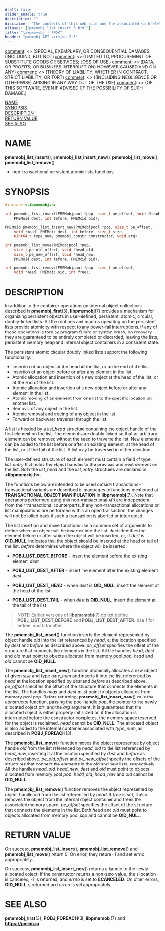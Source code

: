 ```yaml
---
draft: false
slider_enable: true
description: ""
disclaimer: "The contents of this web site and the associated <a href=\"https://github.com/pmem\">GitHub repositories</a> are BSD-licensed open source."
aliases: ["pmemobj_list_insert.3.html"]
title: "libpmemobj | PMDK"
header: "pmemobj API version 2.3"
---
```


[comment]: <> (Copyright 2017-2018, Intel Corporation)

[comment]: <> (Redistribution and use in source and binary forms, with or without)
[comment]: <> (modification, are permitted provided that the following conditions)
[comment]: <> (are met:)
[comment]: <> (    * Redistributions of source code must retain the above copyright)
[comment]: <> (      notice, this list of conditions and the following disclaimer.)
[comment]: <> (    * Redistributions in binary form must reproduce the above copyright)
[comment]: <> (      notice, this list of conditions and the following disclaimer in)
[comment]: <> (      the documentation and/or other materials provided with the)
[comment]: <> (      distribution.)
[comment]: <> (    * Neither the name of the copyright holder nor the names of its)
[comment]: <> (      contributors may be used to endorse or promote products derived)
[comment]: <> (      from this software without specific prior written permission.)

[comment]: <> (THIS SOFTWARE IS PROVIDED BY THE COPYRIGHT HOLDERS AND CONTRIBUTORS)
[comment]: <> ("AS IS" AND ANY EXPRESS OR IMPLIED WARRANTIES, INCLUDING, BUT NOT)
[comment]: <> (LIMITED TO, THE IMPLIED WARRANTIES OF MERCHANTABILITY AND FITNESS FOR)
[comment]: <> (A PARTICULAR PURPOSE ARE DISCLAIMED. IN NO EVENT SHALL THE COPYRIGHT)
[comment]: <> (OWNER OR CONTRIBUTORS BE LIABLE FOR ANY DIRECT, INDIRECT, INCIDENTAL,)
[comment]: <> (SPECIAL, EXEMPLARY, OR CONSEQUENTIAL DAMAGES (INCLUDING, BUT NOT)
[comment]: <> (LIMITED TO, PROCUREMENT OF SUBSTITUTE GOODS OR SERVICES; LOSS OF USE,)
[comment]: <> (DATA, OR PROFITS; OR BUSINESS INTERRUPTION) HOWEVER CAUSED AND ON ANY)
[comment]: <> (THEORY OF LIABILITY, WHETHER IN CONTRACT, STRICT LIABILITY, OR TORT)
[comment]: <> ((INCLUDING NEGLIGENCE OR OTHERWISE) ARISING IN ANY WAY OUT OF THE USE)
[comment]: <> (OF THIS SOFTWARE, EVEN IF ADVISED OF THE POSSIBILITY OF SUCH DAMAGE.)

[comment]: <> (pmemobj_list_insert.3 -- man page for non-transactional persistent atomic lists)

[NAME](#name)<br />
[SYNOPSIS](#synopsis)<br />
[DESCRIPTION](#description)<br />
[RETURN VALUE](#return-value)<br />
[SEE ALSO](#see-also)<br />

# NAME #

**pmemobj_list_insert**(), **pmemobj_list_insert_new**(),
**pmemobj_list_move**(), **pmemobj_list_remove**()
- non-transactional persistent atomic lists functions

# SYNOPSIS #

```c
#include <libpmemobj.h>

int pmemobj_list_insert(PMEMobjpool *pop, size_t pe_offset, void *head,
	PMEMoid dest, int before, PMEMoid oid);

PMEMoid pmemobj_list_insert_new(PMEMobjpool *pop, size_t pe_offset,
	void *head, PMEMoid dest, int before, size_t size,
	uint64_t type_num, pmemobj_constr constructor, void arg);

int pmemobj_list_move(PMEMobjpool *pop,
	size_t pe_old_offset, void *head_old,
	size_t pe_new_offset, void *head_new,
	PMEMoid dest, int before, PMEMoid oid);

int pmemobj_list_remove(PMEMobjpool *pop, size_t pe_offset,
	void *head, PMEMoid oid, int free);
```

# DESCRIPTION #

In addition to the container operations on internal object collections
described in **pmemobj_first**(3), **libpmemobj**(7) provides
a mechanism for organizing persistent objects in user-defined, persistent,
atomic, circular, doubly-linked lists. All the routines and macros operating
on the persistent lists provide atomicity with respect to any power-fail
interruptions. If any of those operations is torn by program failure or system
crash, on recovery they are guaranteed to be entirely completed or discarded,
leaving the lists, persistent memory heap and internal object containers in a
consistent state.

The persistent atomic circular doubly linked lists support the following functionality:

+ Insertion of an object at the head of the list, or at the end of the list.
+ Insertion of an object before or after any element in the list.
+ Atomic allocation and insertion of a new object at the head of the list, or at the end of the list.
+ Atomic allocation and insertion of a new object before or after any element in the list.
+ Atomic moving of an element from one list to the specific location on another list.
+ Removal of any object in the list.
+ Atomic removal and freeing of any object in the list.
+ Forward or backward traversal through the list.

A list is headed by a *list_head* structure containing the object handle of the
first element on the list. The elements are doubly linked so that an arbitrary
element can be removed without the need to traverse the list. New elements can
be added to the list before or after an existing element, at the head of the
list, or at the tail of the list. A list may be traversed in either direction.

The user-defined structure of each element must contain a field of type
*list_entry* that holds the object handles to the previous and next element
on the list. Both the *list_head* and the *list_entry* structures are
declared in **\<libpmemobj.h\>**.

The functions below are intended to be used outside transactions - transactional
variants are described in manpages to functions mentioned at **TRANSACTIONAL OBJECT
MANIPULATION** in **libpmemobj**(7). Note that operations performed using this
non-transactional API are independent from their transactional counterparts.
If any non-transactional allocations or list manipulations are performed within
an open transaction, the changes will not be rolled back if such a transaction
is aborted or interrupted.

The list insertion and move functions use a common set of arguments to define
where an object will be inserted into the list. *dest* identifies the element
before or after which the object will be inserted, or, if *dest* is
**OID_NULL**, indicates that the object should be inserted at the head or
tail of the list. *before* determines where the object will be inserted:

+ **POBJ_LIST_DEST_BEFORE** - insert the element before the existing
element *dest*

+ **POBJ_LIST_DEST_AFTER** - insert the element after the existing element
*dest*

+ **POBJ_LIST_DEST_HEAD** - when *dest* is **OID_NULL**, insert the element
at the head of the list

+ **POBJ_LIST_DEST_TAIL** - when *dest* is **OID_NULL**, insert the element
at the tail of the list

>NOTE: Earlier versions of **libpmemobj**(7) do not define
**POBJ_LIST_DEST_BEFORE** and **POBJ_LIST_DEST_AFTER**. Use 1 for before,
and 0 for after.

The **pmemobj_list_insert**() function inserts the element represented by
object handle *oid* into the list referenced by *head*, at the location
specified by *dest* and *before* as described above. *pe_offset*
specifies the offset of the structure that connects the elements in
the list. All the handles *head*, *dest* and *oid* must point to objects
allocated from memory pool *pop*. *head* and *oid* cannot be **OID_NULL**.

The **pmemobj_list_insert_new**() function atomically allocates a new object
of given *size* and type *type_num* and inserts it into the list referenced
by *head* at the location specified by *dest* and *before* as described
above. *pe_offset* specifies the offset of the structure that connects the
elements in the list. The handles *head* and *dest* must point to objects
allocated from memory pool *pop*. Before returning,
**pmemobj_list_insert_new**() calls the *constructor* function, passing the
pool handle *pop*, the pointer to the newly allocated object *ptr*, and the
*arg* argument. It is guaranteed that the allocated object is either properly
initialized or, if the allocation is interrupted before the constructor
completes, the memory space reserved for the object is reclaimed. *head*
cannot be **OID_NULL**. The allocated object is also added to the internal
container associated with *type_num*, as described in **POBJ_FOREACH**(3).

The **pmemobj_list_move**() function moves the object represented by object
handle *oid* from the list referenced by *head_old* to the list referenced
by *head_new*, inserting it at the location specified by *dest* and *before*
as described above. *pe_old_offset* and *pe_new_offset* specify the offsets
of the structures that connect the elements in the old and new lists,
respectively. All the handles *head_old*, *head_new*, *dest* and *oid* must
point to objects allocated from memory pool *pop*. *head_old*, *head_new*
and *oid* cannot be **OID_NULL**.

The **pmemobj_list_remove**() function removes the object represented by object
handle *oid* from the list referenced by *head*. If *free* is set, it also
removes the object from the internal object container and frees the associated
memory space. *pe_offset* specifies the offset of the structure that connects
the elements in the list. Both *head* and *oid* must point to objects allocated
from memory pool *pop* and cannot be **OID_NULL**.

# RETURN VALUE #

On success, **pmemobj_list_insert**(), **pmemobj_list_remove**() and
**pmemobj_list_move**() return 0. On error, they return -1 and set
*errno* appropriately.

On success, **pmemobj_list_insert_new**() returns a handle to the newly
allocated object. If the constructor returns a non-zero value, the allocation
is canceled, -1 is returned, and *errno* is set to **ECANCELED**.
On other errors, **OID_NULL** is returned and *errno* is set appropriately.

# SEE ALSO #

**pmemobj_first**(3), **POBJ_FOREACH**(3), **libpmemobj**(7)
and **<https://pmem.io>**
